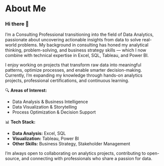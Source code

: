 # About Me

### Hi there 👋

I’m a Consulting Professional transitioning into the field of Data Analytics, passionate about uncovering actionable insights from data to solve real-world problems. My background in consulting has honed my analytical thinking, problem-solving, and business strategy skills — which I now combine with technical expertise in Excel, SQL, Tableau, and Power BI.

I enjoy working on projects that transform raw data into meaningful patterns, optimize processes, and enable smarter decision-making. Currently, I’m expanding my knowledge through hands-on analytics projects, professional certifications, and continuous learning.

🔍 **Areas of Interest:**
- Data Analysis & Business Intelligence  
- Data Visualization & Storytelling  
- Process Optimization & Decision Support  

📊 **Tech Stack:**
- **Data Analysis:** Excel, SQL  
- **Visualization:** Tableau, Power BI  
- **Other Skills:** Business Strategy, Stakeholder Management

I’m always open to collaborating on analytics projects, contributing to open-source, and connecting with professionals who share a passion for data.


